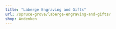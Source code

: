```yaml
---
title: "Laberge Engraving and Gifts"
url: /spruce-grove/laberge-engraving-and-gifts/
shop: Andenken
---
```

